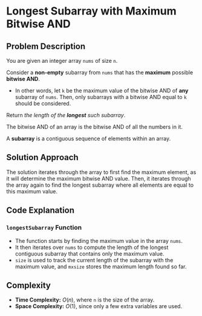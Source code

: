 # Longest Subarray with Maximum Bitwise AND

## Problem Description

You are given an integer array `nums` of size `n`.

Consider a **non-empty** subarray from `nums` that has the **maximum** possible **bitwise AND**.

- In other words, let `k` be the maximum value of the bitwise AND of **any** subarray of `nums`. Then, only subarrays with a bitwise AND equal to `k` should be considered.

Return *the length of the **longest** such subarray*.

The bitwise AND of an array is the bitwise AND of all the numbers in it.

A **subarray** is a contiguous sequence of elements within an array.

## Solution Approach

The solution iterates through the array to first find the maximum element, as it will determine the maximum bitwise AND value. Then, it iterates through the array again to find the longest subarray where all elements are equal to this maximum value.

## Code Explanation

### `longestSubarray` Function

- The function starts by finding the maximum value in the array `nums`.
- It then iterates over `nums` to compute the length of the longest contiguous subarray that contains only the maximum value.
- `size` is used to track the current length of the subarray with the maximum value, and `mxsize` stores the maximum length found so far.

## Complexity

- **Time Complexity:** $O(n)$, where `n` is the size of the array.
- **Space Complexity:** $O(1)$, since only a few extra variables are used.
